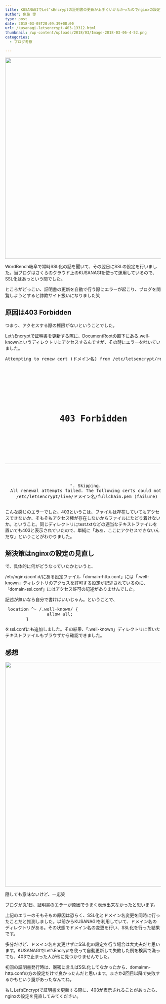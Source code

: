 ```yaml
---
title: KUSANAGIでLet’sEncryptの証明書の更新が上手くいかなかったのでnginxの設定を見直した
author: 魚住 惇
type: post
date: 2018-03-05T20:09:39+00:00
url: /kusanagi-letsencrypt-403-13312.html
thumbnail: /wp-content/uploads/2018/03/Image-2018-03-06-4-52.png
categories:
  - ブログ考察

---
```

<img decoding="async" loading="lazy" class="alignnone size-full wp-image-13310" src="/wp-content/uploads/2018/03/Image-2018-03-06-4-52.png" width="712" height="652"  sizes="(max-width: 712px) 100vw, 712px" />

WordBench岐阜で常時SSL化の話を聞いて、その翌日にSSLの設定を行いました。当ブログはさくらのクラウド上のKUSANAGIを使って運用しているので、SSL化はあっという間でした。

ところがどっこい、証明書の更新を自動で行う際にエラーが起こり、ブログを閲覧しようとすると詐欺サイト扱いになりました笑

## 原因は403 Forbidden

つまり、アクセスする際の権限がないということでした。

Let&#8217;sEncryptで証明書を更新する際に、DocumentRootの直下にある.well-knownというディレクトリにアクセスするんですが、その時にエラーを吐いていました。

<pre>Attempting to renew cert (ドメイン名) from /etc/letsencrypt/renewal/ドメイン名.conf produced an unexpected error: Failed authorization procedure. ドメイン名 (http-01): urn:acme:error:unauthorized :: The client lacks sufficient authorization :: Invalid response from http://ドメイン名/.well-known/acme-challenge/aaaaa: "




<center>
  <h1>
    403 Forbidden
  </h1>
</center>


<hr />

<center>
  ". Skipping.
  All renewal attempts failed. The following certs could not be renewed:
   /etc/letsencrypt/live/ドメイン名/fullchain.pem (failure)
  </pre>
  
  
  <p>
    こんな感じのエラーでした。403というこは、ファイルは存在していてもアクセスできないか、そもそもアクセス権が存在しないからファイルにたどり着けないか。ということ。同じディレクトリにtest.txtなどの適当なテキストファイルを置いても403と表示されていたので、単純に「ああ、ここにアクセスできないんだな」ということがわかりました。
  </p>
  
  
  <h2>
    解決策はnginxの設定の見直し
  </h2>
  
  
  <p>
    で、具体的に何がどうなっていたかというと、
  </p>
  
  
  <p>
    /etc/nginx/conf.d/にある設定ファイル「domain-http.conf」には「.well-known」ディレクトリのアクセスを許可する設定が記述されているのに、「domain-ssl.conf」にはアクセス許可の記述がありませんでした。
  </p>
  
  
  <p>
    記述が無いなら自分で書けばいいじゃん。ということで、
  </p>
  
  
  <pre> location ^~ /.well-known/ {
				allow all;
		}</pre>
  
  
  <p>
    をssl.confにも追加しました。その結果、「.well-known」ディレクトリに置いたテキストファイルもブラウザから確認できました。
  </p>
  
  
  <h2>
    感想
  </h2>
  
  
  <p>
    <img decoding="async" loading="lazy" class="alignnone size-full wp-image-13311" src="/wp-content/uploads/2018/03/Image-2018-03-06-5-02.png" width="723" height="728"  sizes="(max-width: 723px) 100vw, 723px" />
  </p>
  
  
  <p>
    隠しても意味ないけど、一応笑
  </p>
  
  
  <p>
    ブログが丸1日、証明書のエラーが原因でうまく表示出来なかったと思います。
  </p>
  
  
  <p>
    上記のエラーのそもそもの原因は恐らく、SSL化とドメイン名変更を同時に行ったことだと推測しました。以前からKUSANAGIを利用していて、ドメイン名のディレクトリがある。その状態でドメイン名の変更を行い、SSL化を行った結果です。
  </p>
  
  
  <p>
    多分だけど、ドメイン名を変更せずにSSL化の設定を行う場合は大丈夫だと思います。KUSANAGIでLet&#8217;sEncryptを使って自動更新して失敗した例を検索で漁っても、403で止まった人が他に見つかりませんでした。
  </p>
  
  
  <p>
    初回の証明書発行時は、厳密に言えばSSL化してなかったから、domaimn-http.confの方の設定だけで良かったんだと思います。まさか2回目以降で失敗するかもという罠があったなんてね。
  </p>
  
  
  <p>
    もしLet&#8217;sEncryptで証明書を更新する際に、403が表示されることがあったら、nginxの設定を見直してみてください。
  </p>